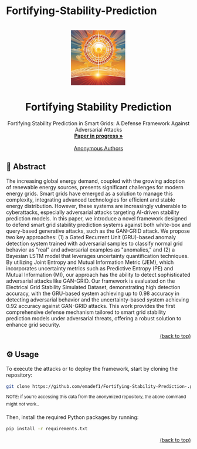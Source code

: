 # Fortifying-Stability-Prediction
<div id="top"></div>
<!-- PROJECT LOGO -->
<br />
<div align="center">
  <a href="https://github.com/emadef1/Fortifying-Stability-Prediction-/tree/main">
    <img src="Figure/logo.png" alt="Logo" width="150" height="150">
  </a>

  <h1 align="center">Fortifying Stability Prediction</h1>

  <p align="center">
    Fortifying Stability Prediction in Smart Grids: A Defense Framework Against Adversarial Attacks
    <br />
    <a href="https://github.com/emadef1/Fortifying-Stability-Prediction-/tree/main"><strong>Paper in progress »</strong></a>
    <br />
    <br />
    <a href="">Anonymous Authors</a>
  </p>
</div>


## 🧩 Abstract

The increasing global energy demand, coupled with the growing adoption of renewable energy sources, presents significant challenges for modern energy grids. Smart grids have emerged as a solution to manage this complexity, integrating advanced technologies for efficient and stable energy distribution. However, these systems are increasingly vulnerable to cyberattacks, especially adversarial attacks targeting AI-driven stability prediction models. In this paper, we introduce a novel framework designed to defend smart grid stability prediction systems against both white-box and query-based generative attacks, such as the GAN-GRID attack. We propose two key approaches: (1) a Gated Recurrent Unit (GRU)-based anomaly detection system trained with adversarial samples to classify normal grid behavior as "real" and adversarial examples as "anomalies," and (2) a Bayesian LSTM model that leverages uncertainty quantification techniques. By utilizing Joint Entropy and Mutual Information Metric (JEM), which incorporates uncertainty metrics such as Predictive Entropy (PE) and Mutual Information (MI), our approach has the ability to detect sophisticated adversarial attacks like GAN-GRID. Our framework is evaluated on the Electrical Grid Stability Simulated Dataset, demonstrating high detection accuracy, with the GRU-based system achieving up to 0.98 accuracy in detecting adversarial behavior and the uncertainty-based system achieving 0.92 accuracy against GAN-GRID attacks. This work provides the first comprehensive defense mechanism tailored to smart grid stability prediction models under adversarial threats, offering a robust solution to enhance grid security.
<p align="right"><a href="#top">(back to top)</a></p>
<div id="usage"></div>

## ⚙️ Usage

To execute the attacks or to deploy the framework, start by cloning the repository:

```bash
git clone https://github.com/emadef1/Fortifying-Stability-Prediction-.git
```
<sup>NOTE: if you're accessing this data from the anonymized repository, the above command might not work..</sup>

Then, install the required Python packages by running:

```bash
pip install -r requirements.txt
```

<p align="right"><a href="#top">(back to top)</a></p>
<div id="models"></div>
